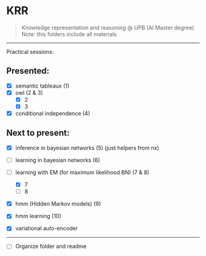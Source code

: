# KRR

> Knowledge representation and reasoning @ UPB (AI Master degree)
> Note: this folders include all materials

---

Practical sessions:

## Presented:

-   [x] semantic tableaux (1)
-   [x] owl (2 & 3)
    -   [x] 2
    -   [x] 3
-   [x] conditional independence (4)

## Next to present:

-   [x] inference in bayesian networks (5) (just helpers from nx)
-   [ ] learning in bayesian networks (6)
-   [ ] learning with EM (for maximum likelihood BN) (7 & 8)
    -   [x] 7
    -   [ ] 8
-   [x] hmm (Hidden Markov models) (9)
-   [x] hmm learning (10)
-   [x] variational auto-encoder


---

-   [ ] Organize folder and readme 
